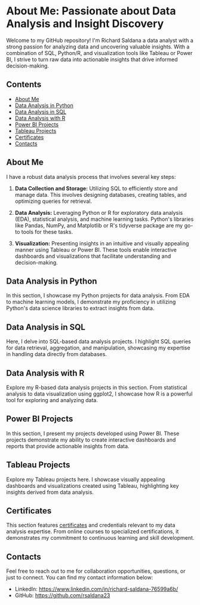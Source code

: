 # About Me: Passionate about Data Analysis and Insight Discovery

Welcome to my GitHub repository! I'm Richard Saldana a data analyst with a strong passion for analyzing data and uncovering valuable insights. With a combination of SQL, Python/R, and visualization tools like Tableau or Power BI, I strive to turn raw data into actionable insights that drive informed decision-making.

## Contents
- [About Me](#about-me)
- [Data Analysis in Python](#data-analysis-in-python)
- [Data Analysis in SQL](#data-analysis-in-sql)
- [Data Analysis with R](#data-analysis-with-r)
- [Power BI Projects](#power-bi-projects)
- [Tableau Projects](#tableau-projects)
- [Certificates](#certificates)
- [Contacts](#contacts)

## About Me

I have a robust data analysis process that involves several key steps:

1. **Data Collection and Storage:** Utilizing SQL to efficiently store and manage data. This involves designing databases, creating tables, and optimizing queries for retrieval.

2. **Data Analysis:** Leveraging Python or R for exploratory data analysis (EDA), statistical analysis, and machine learning tasks. Python's libraries like Pandas, NumPy, and Matplotlib or R's tidyverse package are my go-to tools for these tasks.

3. **Visualization:** Presenting insights in an intuitive and visually appealing manner using Tableau or Power BI. These tools enable interactive dashboards and visualizations that facilitate understanding and decision-making.

## Data Analysis in Python

In this section, I showcase my Python projects for data analysis. From EDA to machine learning models, I demonstrate my proficiency in utilizing Python's data science libraries to extract insights from data.

## Data Analysis in SQL

Here, I delve into SQL-based data analysis projects. I highlight SQL queries for data retrieval, aggregation, and manipulation, showcasing my expertise in handling data directly from databases.

## Data Analysis with R

Explore my R-based data analysis projects in this section. From statistical analysis to data visualization using ggplot2, I showcase how R is a powerful tool for exploring and analyzing data.

## Power BI Projects

In this section, I present my projects developed using Power BI. These projects demonstrate my ability to create interactive dashboards and reports that provide actionable insights from data.

## Tableau Projects

Explore my Tableau projects here. I showcase visually appealing dashboards and visualizations created using Tableau, highlighting key insights derived from data analysis.

## Certificates

This section features [certificates](https://github.com/rsaldana23/Data-Analysis-Portfolio/tree/main/Certificates) and credentials relevant to my data analysis expertise. From online courses to specialized certifications, it demonstrates my commitment to continuous learning and skill development.

## Contacts

Feel free to reach out to me for collaboration opportunities, questions, or just to connect. You can find my contact information below:

- LinkedIn: https://www.linkedin.com/in/richard-saldana-76599a6b/
- GitHub: https://github.com/rsaldana23
